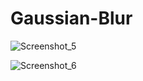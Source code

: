 # Gaussian-Blur

![Screenshot_5](https://user-images.githubusercontent.com/53290728/64051036-76278800-cb82-11e9-8940-461404ec7c66.png)

![Screenshot_6](https://user-images.githubusercontent.com/53290728/64051057-863f6780-cb82-11e9-8ab5-3c4bea7ac778.png)
